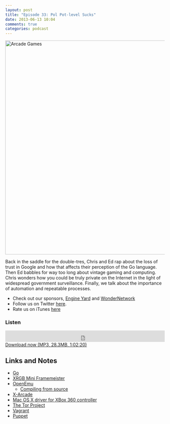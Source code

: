 ```yaml
---
layout: post
title: "Episode 33: Pol Pot-level Sucks"
date: 2013-06-13 10:04
comments: true
categories: podcast
---
```


<a href="http://www.flickr.com/photos/aloha75/4906597152/" title="Arcade Games by Sam Howzit, on Flickr"><img src="http://farm5.staticflickr.com/4117/4906597152_2c68bd997b_b.jpg" width="1024" height="675" alt="Arcade Games"></a>

Back in the saddle for the double-tres, Chris and Ed rap about the loss of trust in Google and how that affects their perception of the Go language. Then Ed babbles for way too long about vintage gaming and computing. Chris wonders how you could be truly private on the Internet in the light of widespread government surveillance. Finally, we talk about the importance of automation and repeatable processes.

* Check out our sponsors, [Engine Yard](http://www.engineyard.com/) and [WonderNetwork](https://wondernetwork.com/)
* Follow us on Twitter [here](https://twitter.com/dev_hell).
* Rate us on iTunes [here](http://itunes.apple.com/us/podcast/dev-hell/id489840699)

### Listen

<iframe frameborder="0" height="36px" scrolling="no" seamless src="https://simplecast.com/e/35293?style=dark" width="100%"></iframe>
<a href="http://audio.simplecast.com/35293.mp3" rel="enclosure">Download now (MP3, 28.3MB, 1:02:20)</a>

## Links and Notes

* [Go](http://golang.org/)
* [XRGB Mini Framemeister](http://www.solarisjapan.com/xrgb-mini-framemeister-compact-up-scaler-unit/)
* [OpenEmu](http://openemu.org/)
	* [Compiling from source](https://github.com/OpenEmu/OpenEmu/wiki/Compiling-From-Source-Guide)
* [X-Arcade](http://www.xgaming.com/)
* [Mac OS X driver for XBox 360 controller](http://tattiebogle.net/index.php/ProjectRoot/Xbox360Controller/OsxDriver)
* [The Tor Project](https://www.torproject.org/)
* [Vagrant](http://www.vagrantup.com/)
* [Puppet](https://puppetlabs.com/)
